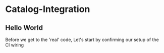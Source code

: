 # Catalog-Integration

## Hello World
Before we get to the 'real' code, Let's start by confirming our setup of the CI wiring